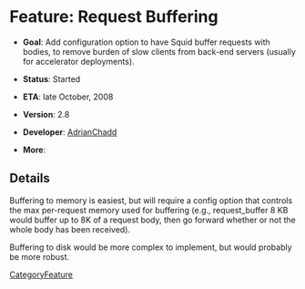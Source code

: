 # Feature: Request Buffering

  - **Goal**: Add configuration option to have Squid buffer requests
    with bodies, to remove burden of slow clients from back-end servers
    (usually for accelerator deployments).

  - **Status**: Started

  - **ETA**: late October, 2008

  - **Version**: 2.8

  - **Developer**:
    [AdrianChadd](https://wiki.squid-cache.org/Features/RequestBuffering/AdrianChadd#)

  - **More**:

## Details

Buffering to memory is easiest, but will require a config option that
controls the max per-request memory used for buffering (e.g.,
request\_buffer 8 KB would buffer up to 8K of a request body, then go
forward whether or not the whole body has been received).

Buffering to disk would be more complex to implement, but would probably
be more robust.

[CategoryFeature](https://wiki.squid-cache.org/Features/RequestBuffering/CategoryFeature#)
